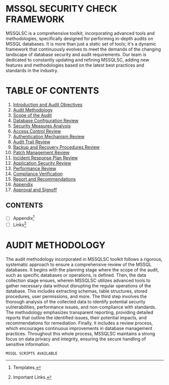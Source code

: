 # MSSQL SECURITY CHECK FRAMEWORK

MSSQLSC is a comprehensive toolkit, incorporating advanced tools and methodologies, specifically designed for performing in-depth audits on MSSQL databases. It is more than just a static set of tools; it's a dynamic framework that continuously evolves to meet the demands of the changing landscape of database security and audit requirements. Our team is dedicated to constantly updating and refining MSSQLSC, adding new features and methodologies based on the latest best practices and standards in the industry. 

# TABLE OF CONTENTS

1. [Introduction and Audit Objectives](#introduction-and-audit-objectives)
2. [Audit Methodology](#audit-methodology)
3. [Scope of the Audit](#scope-of-the-audit)
4. [Database Configuration Review](#database-configuration-review)
5. [Security Measures Analysis](#security-measures-analysis)
6. [Access Control Review](#access-control-review)
7. [Authentication Mechanism Review](#authentication-mechanism-review)
8. [Audit Trail Review](#audit-trail-review)
9. [Backup and Recovery Procedures Review](#backup-and-recovery-procedures-review)
10. [Patch Management Review](#patch-management-review)
11. [Incident Response Plan Review](#incident-response-plan-review)
12. [Application Security Review](#application-security-review)
13. [Performance Review](#performance-review)
14. [Compliance Verification](#compliance-verification)
15. [Report and Recommendations](#report-and-recommendations)
16. [Appendix](#appendix)
17. [Approval and Signoff](#approval-and-signoff)

## CONTENTS
- [ ] Appendix[^1]
- [ ] Links[^2]

# AUDIT METHODOLOGY

The audit methodology incorporated in MSSQLSC toolkit follows a rigorous, systematic approach to ensure a comprehensive review of the MSSQL databases. It begins with the planning stage where the scope of the audit, such as specific databases or operations, is defined. Then, the data collection stage ensues, wherein MSSQLSC utilizes advanced tools to gather necessary data without disrupting the regular operations of the database. This includes extracting schemas, table structures, stored procedures, user permissions, and more. The third step involves the thorough analysis of the collected data to identify potential security vulnerabilities, performance issues, and non-compliance with standards. The methodology emphasizes transparent reporting, providing detailed reports that outline the identified issues, their potential impacts, and recommendations for remediation. Finally, it includes a review process, which encourages continuous improvements in database management practices. Throughout this whole process, MSSQLSC maintains a strong focus on data privacy and integrity, ensuring the secure handling of sensitive information.

```
MSSQL SCRIPTS AVAILABLE
```





[^1]: Templates.
[^2]: Important Links.
